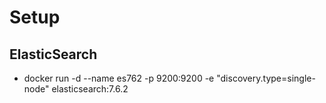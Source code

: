 # Setup
## ElasticSearch
* docker run -d --name es762 -p 9200:9200 -e "discovery.type=single-node" elasticsearch:7.6.2